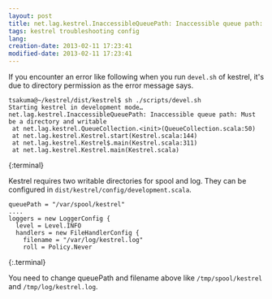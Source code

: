 ```yaml
---
layout: post
title: net.lag.kestrel.InaccessibleQueuePath: Inaccessible queue path: Must be a directory and writable
tags: kestrel troubleshooting config
lang: 
creation-date: 2013-02-11 17:23:41
modified-date: 2013-02-11 17:23:41
---
```

If you encounter an error like following when you run `devel.sh` of kestrel,
it's due to directory permission as the error message says.

    tsakuma@~/kestrel/dist/kestrel$ sh ./scripts/devel.sh 
    Starting kestrel in development mode…
    net.lag.kestrel.InaccessibleQueuePath: Inaccessible queue path: Must be a directory and writable
     at net.lag.kestrel.QueueCollection.<init>(QueueCollection.scala:50)
     at net.lag.kestrel.Kestrel.start(Kestrel.scala:144)
     at net.lag.kestrel.Kestrel$.main(Kestrel.scala:311)
     at net.lag.kestrel.Kestrel.main(Kestrel.scala)
{:terminal}

Kestrel requires two writable directories for spool and log.
They can be configured in `dist/kestrel/config/development.scala`.

    queuePath = "/var/spool/kestrel"
    ....
    loggers = new LoggerConfig {
      level = Level.INFO
      handlers = new FileHandlerConfig {
        filename = "/var/log/kestrel.log"
        roll = Policy.Never
{:.terminal}

You need to change queuePath and filename above like `/tmp/spool/kestrel` and `/tmp/log/kestrel.log`.
